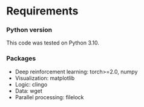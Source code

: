 # Requirements

### Python version
This code was tested on Python 3.10.

### Packages
- Deep reinforcement learning: torch>=2.0, numpy
- Visualization: matplotlib
- Logic: clingo
- Data: wget
- Parallel processing: filelock
